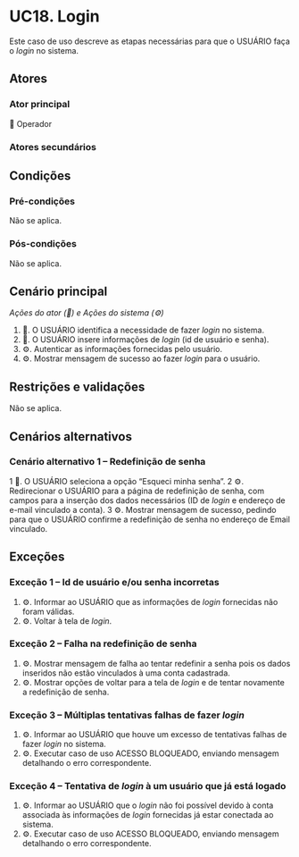 # UC18. Login

Este caso de uso descreve as etapas necessárias para que o USUÁRIO faça o _login_ no sistema.

## Atores
### Ator principal
👷 Operador

### Atores secundários

## Condições
### Pré-condições
Não se aplica.

### Pós-condições
Não se aplica.

## Cenário principal
_Ações do ator (👷) e Ações do sistema (⚙️)_

1. 👷. O USUÁRIO identifica a necessidade de fazer _login_ no sistema.
2. 👷. O USUÁRIO insere informações de _login_ (id de usuário e senha).
3. ⚙️. Autenticar as informações fornecidas pelo usuário.
4. ⚙️. Mostrar mensagem de sucesso ao fazer _login_ para o usuário.

## Restrições e validações
Não se aplica.

## Cenários alternativos
### Cenário alternativo 1 – Redefinição de senha
1 👷. O USUÁRIO seleciona a opção “Esqueci minha senha”.
2 ⚙️. Redirecionar o USUÁRIO para a página de redefinição de senha, com campos para a inserção dos dados necessários (ID de _login_ e endereço de e-mail vinculado a conta).
3 ⚙️. Mostrar mensagem de sucesso, pedindo para que o USUÁRIO confirme a redefinição de senha no endereço de Email vinculado.

## Exceções

### Exceção 1 – Id de usuário e/ou senha incorretas

1. ⚙️. Informar ao USUÁRIO que as informações de _login_ fornecidas não foram válidas.
2. ⚙️. Voltar à tela de _login_. 


### Exceção 2 – Falha na redefinição de senha
1. ⚙️. Mostrar mensagem de falha ao tentar redefinir a senha pois os dados inseridos não estão vinculados à uma conta cadastrada.
2. ⚙️. Mostrar opções de voltar para a tela de _login_ e de tentar novamente a redefinição de senha.

### Exceção 3 – Múltiplas tentativas falhas de fazer _login_

1. ⚙️. Informar ao USUÁRIO que houve um excesso de tentativas falhas de fazer _login_ no sistema.
2. ⚙️. Executar caso de uso ACESSO BLOQUEADO, enviando mensagem detalhando o erro correspondente.

### Exceção 4 – Tentativa de _login_ à um usuário que já está logado

1. ⚙️. Informar ao USUÁRIO que o _login_ não foi possível devido à conta associada às informações de _login_ fornecidas já estar conectada ao sistema.
2. ⚙️. Executar caso de uso ACESSO BLOQUEADO, enviando mensagem detalhando o erro correspondente.
